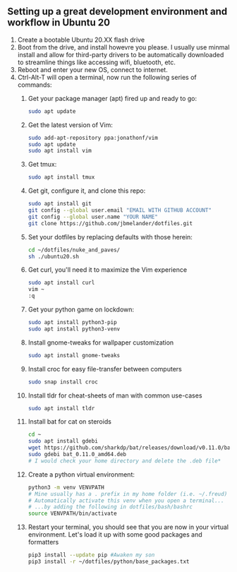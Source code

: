 ## Setting up a great development environment and workflow in Ubuntu 20
1. Create a bootable Ubuntu 20.XX flash drive
2. Boot from the drive, and install howevre you please. I usually use minmal install and allow for third-party drivers to be automatically downloaded to streamline things like accessing wifi, bluetooth, etc.
3. Reboot and enter your new OS, connect to internet.
4. Ctrl-Alt-T will open a terminal, now run the following series of commands: 
    1. Get your package manager (apt) fired up and ready to go:
        ```sh
        sudo apt update
        ```
    2. Get the latest version of Vim:
        ```sh
        sudo add-apt-repository ppa:jonathonf/vim
        sudo apt update
        sudo apt install vim
        ```
    3. Get tmux:
        ```sh
        sudo apt install tmux
        ```
    4. Get git, configure it, and clone this repo:
        ```sh
        sudo apt install git
        git config --global user.email "EMAIL WITH GITHUB ACCOUNT"
        git config --global user.name "YOUR NAME"
        git clone https://github.com/jbmelander/dotfiles.git
        ```
    5. Set your dotfiles by replacing defaults with those herein:
        ```sh
        cd ~/dotfiles/nuke_and_paves/
        sh ./ubuntu20.sh
        ```
    6. Get curl, you'll need it to maximize the Vim experience
        ```sh
        sudo apt install curl
        vim ~
        :q
        ```
    7. Get your python game on lockdown:
        ```sh
        sudo apt install python3-pip
        sudo apt install python3-venv
        ```
    8. Install gnome-tweaks for wallpaper customization
        ```sh
        sudo apt install gnome-tweaks
        ```
    9. Install croc for easy file-transfer between computers
        ```sh
        sudo snap install croc
        ```
    10. Install tldr for cheat-sheets of man with common use-cases
        ```sh
        sudo apt install tldr
        ```
    11. Install bat for cat on steroids
        ```sh
        cd ~
        sudo apt install gdebi
        wget https://github.com/sharkdp/bat/releases/download/v0.11.0/bat_0.11.0_amd64.deb
        sudo gdebi bat_0.11.0_amd64.deb 
        # I would check your home directory and delete the .deb file*
        ```
         
    12. Create a python virtual environment:
        ```bash
        python3 -m venv VENVPATH 
        # Mine usually has a . prefix in my home folder (i.e. ~/.freud)
        # Automatically activate this venv when you open a terminal...
        # ...by adding the following in dotfiles/bash/bashrc
        source VENVPATH/bin/activate 
    13. Restart your terminal, you should see that you are now in your virtual environment.
        Let's load it up with some good packages and formatters
        ```bash
        pip3 install --update pip #Awaken my son
        pip3 install -r ~/dotfiles/python/base_packages.txt
        ```

  





